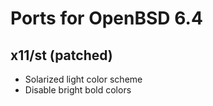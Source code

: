 # Ports for OpenBSD 6.4

## x11/st (patched)

* Solarized light color scheme
* Disable bright bold colors
